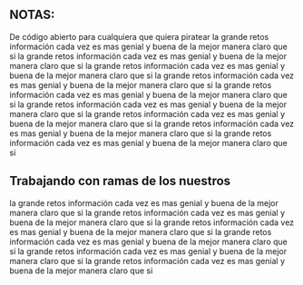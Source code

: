 ## NOTAS:

De código abierto para cualquiera que quiera piratear
la grande retos información cada vez es mas genial y buena de la mejor manera claro que si
la grande retos información cada vez es mas genial y buena de la mejor manera claro que si
la grande retos información cada vez es mas genial y buena de la mejor manera claro que si
la grande retos información cada vez es mas genial y buena de la mejor manera claro que si
la grande retos información cada vez es mas genial y buena de la mejor manera claro que si
la grande retos información cada vez es mas genial y buena de la mejor manera claro que si
la grande retos información cada vez es mas genial y buena de la mejor manera claro que si
la grande retos información cada vez es mas genial y buena de la mejor manera claro que si
la grande retos información cada vez es mas genial y buena de la mejor manera claro que si

## Trabajando con ramas de los nuestros

la grande retos información cada vez es mas genial y buena de la mejor manera claro que si
la grande retos información cada vez es mas genial y buena de la mejor manera claro que si
la grande retos información cada vez es mas genial y buena de la mejor manera claro que si
la grande retos información cada vez es mas genial y buena de la mejor manera claro que si
la grande retos información cada vez es mas genial y buena de la mejor manera claro que si
la grande retos información cada vez es mas genial y buena de la mejor manera claro que si

